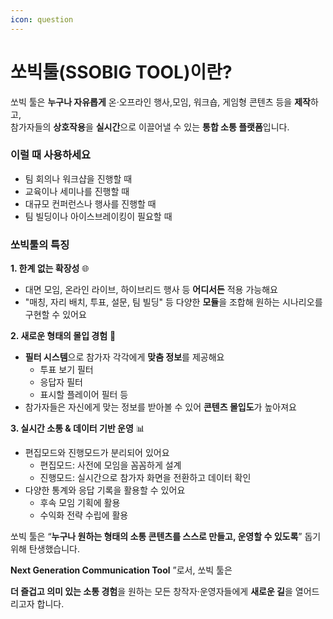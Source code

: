 ```yaml
---
icon: question
---
```


# 쏘빅툴(SSOBIG TOOL)이란?

쏘빅 툴은 **누구나 자유롭게** 온·오프라인 행사,모임, 워크숍, 게임형 콘텐츠 등을 **제작**하고, \
참가자들의 **상호작용**을 **실시간**으로 이끌어낼 수 있는 **통합 소통 플랫폼**입니다.

### 이럴 때 사용하세요

* 팀 회의나 워크샵을 진행할 때
* 교육이나 세미나를 진행할 때
* 대규모 컨퍼런스나 행사를 진행할 때
* 팀 빌딩이나 아이스브레이킹이 필요할 때

### 쏘빅툴의 특징

**1. 한계 없는 확장성** 🌐

* 대면 모임, 온라인 라이브, 하이브리드 행사 등 **어디서든** 적용 가능해요
* "매칭, 자리 배치, 투표, 설문, 팀 빌딩" 등 다양한 **모듈**을 조합해 원하는 시나리오를 구현할 수 있어요

**2. 새로운 형태의 몰입 경험** 🎯

* **필터 시스템**으로 참가자 각각에게 **맞춤 정보**를 제공해요
  * 투표 보기 필터
  * 응답자 필터
  * 표시할 플레이어 필터 등
* 참가자들은 자신에게 맞는 정보를 받아볼 수 있어 **콘텐츠 몰입도**가 높아져요

**3. 실시간 소통 & 데이터 기반 운영** 📊

* 편집모드와 진행모드가 분리되어 있어요
  * 편집모드: 사전에 모임을 꼼꼼하게 설계
  * 진행모드: 실시간으로 참가자 화면을 전환하고 데이터 확인
* 다양한 통계와 응답 기록을 활용할 수 있어요
  * 후속 모임 기획에 활용
  * 수익화 전략 수립에 활용

쏘빅 툴은 “**누구나 원하는 형태의 소통 콘텐츠를 스스로 만들고, 운영할 수 있도록**” 돕기 위해 탄생했습니다.

**Next Generation Communication Tool** ”로서, 쏘빅 툴은

**더 즐겁고 의미 있는 소통 경험**을 원하는 모든 창작자·운영자들에게 **새로운 길**을 열어드리고자 합니다.






